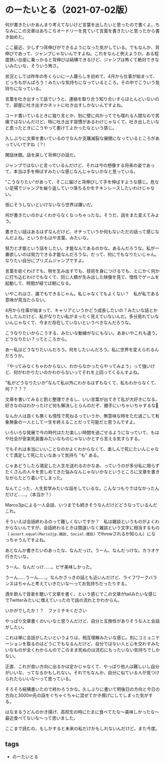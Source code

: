 # のーたいとる（2021-07-02版）

何が書きたいかあんまり考えてないけど言葉を出したいと思ったので書くよ。ちなみにこの文章はあちこちオードリーを見ていて言葉を書きたいと思ったから書き始めた。

ここ最近、少しずつ背伸びができるようになった気がしている。でもなんか、背伸びであって、ジャンプじゃないんですよね。これをなんと例えようか。ある程度狭い台座に乗っかると背伸びは結構できるけど、ジャンプは怖くて絶対できないみたいな、そういう怖さ。

状況としては昨年の冬くらいに一人暮らしを初めて、4月から仕事が始まって、どっちもがんばろう！みたいな気持ちになっているところ。その中でこういう気持ちになっている。

言葉を吐き出すって話でいうと、連絡を取り合う知り合いすらほとんどいないので、部屋に吐き出すかネットに吐き出すしかないんですよね。

コード書いているときに独り言とか、別に壁に向かってでも喋れる人間なので苦痛ではないんだけど、特に吐き出す習慣があるわけじゃなくて、吐き出したいなと思ったときにこうやって書けてよかったなという感じ。

久しぶりに文章を書いているのでなんか支離滅裂な展開になっているところがあっていいですね（？）

閑話休題。話を戻して背伸びの話だ。

ジャンプではないと言っているんだけど、それは今の想像する将来の姿であって、本当は手を伸ばすみたいな感じなんじゃないかなと思っている。

"こうなりたい"があって、そこに届けと背伸びして手を伸ばすような感じ。危ない足場でジャンプを繰り返していつ落ちるかをチキンレースしたいわけじゃない。

仮にそうしないといけないなら世界は嫌いだ。

何が書きたいのかよくわからなくなっちゃったな。そうだ、話をまた変えてみよう。

書きたい話はあるはずなんだけど、オチっていうか何もないただの話って感じなんだよね。というかもはや言葉、みたいな。

努力と才能という話をしたい。才能なんてあるのかな。あるんだろうな。私が一番欲しいのは努力できる才能なんだろうな。だって、何にでもなりたいじゃん。なりたい自分にプリズムジャンプですよ。

言葉を紡ぐわけでも、物を生み出すでも、技術を身につけるでも、とにかく何かに打ち込むわけでもなくて、同じ人類が生み出した映像を見て、惰性でゲームを起動して、時間が経てば朝になる。

いやこれはさ、誰でもできるじゃん。私じゃなくてもよくない？　私が私である意味が見当たらない。

4月から仕事が始まって、キャリアというかどう成長したいの？みたいな話とかもしたんだけど、私がなりたい私がまったく見えていないんだ。多分見れていないんじゃなくて、今まだ存在していないというべきなんだろうな。

こうなりたいからこうする、みたいな動線がなにもない。ああいやこれも違う。どうなりたい？ってところから。

あ～私はどうなりたいんだろう。何をしたいんだろう。私に世界を変えられるんだろうか。

『やってみなくちゃわからない、わからなかったらやってみよう』って強いけど、何がわかりたいのかわからないってそれを上回ってくるんすよね。

"私がどうなりたいか"なんて私以外にわかるはずもなくて、私もわからなくて、何？？？？

文章を書いてみると割と整理できるし、いい言葉が出てきて私が大好きになる。好きなのはわかったけど何も解決しとらんのだぞ、勝手にいちゃいちゃするな💢

なんか人は良くも悪くも惰性で死ねるっていうか、無意味な時をただ過ごして有象無象の一人として一生を終えることだって可能だと思うんですよ。

いろいろな発展で今の時代はただ楽しい時間を過ごせるようになっていて、もはや社会が安楽死装置みたいなものじゃないかとすら言える気すらする。

でもそれは本当にいいことなのかよくわからなくて、楽しんで死にたいんじゃなくて満足して死にたいなあって気持ち "も" ある。

じゃあどうしたら満足した人生を送れるのかなあ、っていうのが多分私に限らずたくさんの人々を苦しめてきた悩みなんじゃないかなというところに文章を書きながらたどり着いてしまった。

なんてこった、人生哲学みたいな話をしているな。こんなつもりではなかったんだけど……。（本当か？）

Marco3jpによる一人会話、いつまでも続きそうなんだけどどうなっているんだこれ。

そういえば会話終わるのって難しくないですか？　私は雑談というものがよくわからないんですが、会話終わるときは間違いなく雑談という文字に相当するもの（ `assert.equal(Marco3jp.雑談, Social.雑談)` でthrowされるか知らん）になっちゃうんですよね。

あとなんか書きたいのあったな、なんだっけ。うーん、なんだっけな。カラオケ行きたいな。

うーん、なんだっけ……。ピザ美味しかった。

うーん……うーん……。なんかさっきの話とも近いんだけど、ライフワークバランスはちゃんと考えていきたいな～ってお気持ちだったりする。

酒を飲んで音楽を聴いて文章を書く、という感じでこの文章がtailみたいな感じでTwitterみたいに増えていったので話の流れとかわからん。

いかがでしたか！？　ファミチキください

やっぱり文章書くのいいなと思うんだけど、自分と互換性がありそうな人と会話がしたい。

これは単に会話がしたいというよりは、相互理解みたいな感じ。別にコミュニケーションを取るのはどうにでもなるんだけど、自分ではない人と心を交わすみたいなものが全くわからんのでこのまま死ぬのは流石にもったいない気持ちでしかない。

正直、これが良い方向に出るかは定かじゃなくて、やっぱり他人は難しいし自分がいいな、ってなるかもしれない。それでもなんか、自分に似ている人が見つけられたらいいな～って思っている。

そろそろ結構書いたので終わろうかな。久しぶりに書いて明後日の方向と今日の方向と3000m先の話をぐちゃぐちゃに混ぜてかき揚げにしてしまった気がする。

はなまるうどんのかき揚げ、高校生の時にたまに食べてたな～美味しかったな～最近食べてないな～って思いました。

ここまで読むの、もしかすると未来の私だけかもしれないんだけど。また今度。

## tags
- のーたいとる

